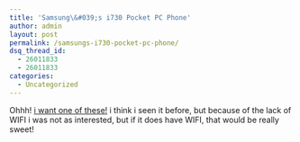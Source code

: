 ```yaml
---
title: 'Samsung\&#039;s i730 Pocket PC Phone'
author: admin
layout: post
permalink: /samsungs-i730-pocket-pc-phone/
dsq_thread_id:
  - 26011833
  - 26011833
categories:
  - Uncategorized
---
```

Ohhh! [i want one of these!][1] i think i seen it before, but because of the lack of WIFI i was not as interested, but if it does have WIFI, that would be really sweet!

 [1]: http://www.engadget.com/entry/1234000940024736/
